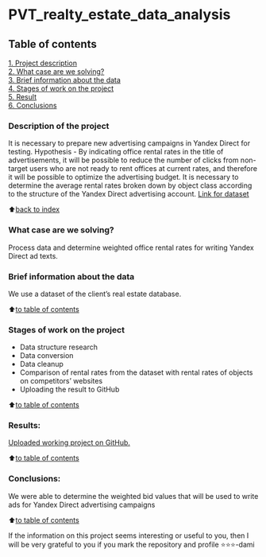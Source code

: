 # PVT_realty_estate_data_analysis

## Table of contents  
[1. Project description](https://github.com/SegaGLm/skill_factory_ds/blob/main/project_1/README.md#Table-of-contents)  
[2. What case are we solving?](https://github.com/SegaGLm/skill_factory_ds/blob/main/project_1/README.md#What-case-are-we-solving)  
[3. Brief information about the data](https://github.com/SegaGLm/skill_factory_ds/blob/main/project_1/README.md#Brief-information-about-the-data)  
[4. Stages of work on the project](https://github.com/SegaGLm/skill_factory_ds/blob/main/project_1/README.md#Stages-of-work-on-the-project)  
[5. Result](https://github.com/SegaGLm/skill_factory_ds/blob/main/project_1/README.md#Results)    
[6. Сonclusions](https://github.com/SegaGLm/skill_factory_ds/blob/main/project_1/README.md#Conclusions) 

### Description of the project
It is necessary to prepare new advertising campaigns in Yandex Direct for testing. Hypothesis - By indicating office rental rates in the title of advertisements, it will be possible to reduce the number of clicks from non-target users who are not ready to rent offices at current rates, and therefore it will be possible to optimize the advertising budget. It is necessary to determine the average rental rates broken down by object class according to the structure of the Yandex Direct advertising account.
[Link for dataset](https://drive.google.com/file/d/1DDWuI6d3e2ujXY94H2B6GD7Gdo2wBkzz/view?usp=sharing)

:arrow_up:[back to index](_)


### What case are we solving?    
Process data and determine weighted office rental rates for writing Yandex Direct ad texts.


### Brief information about the data
We use a dataset of the client’s real estate database.
  
:arrow_up:[to table of contents](https://github.com/SegaGLm/skill_factory_ds/blob/main/project_1/README.md#Table-of-contents)


### Stages of work on the project
- Data structure research
- Data conversion
- Data cleanup
- Comparison of rental rates from the dataset with rental rates of objects on competitors’ websites
- Uploading the result to GitHub

:arrow_up:[to table of contents](https://github.com/SegaGLm/skill_factory_ds/blob/main/project_1/README.md#Table-of-contents)


### Results:
[Uploaded working project on GitHub.](https://github.com/SegaGLm/random_projects/blob/main/PVT_realty_estate_data_analysis/realty_estate_data_analysis.ipynb) 

:arrow_up:[to table of contents](https://github.com/SegaGLm/skill_factory_ds/blob/main/project_1/README.md#Table-of-contents)


### Conclusions:
We were able to determine the weighted bid values ​​that will be used to write ads for Yandex Direct advertising campaigns

:arrow_up:[to table of contents](https://github.com/SegaGLm/skill_factory_ds/blob/main/project_1/README.md#Table-of-contents)


If the information on this project seems interesting or useful to you, then I will be very grateful to you if you mark the repository and profile ⭐️⭐️⭐️-dami